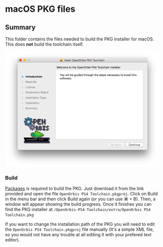 # macOS PKG files

## Summary
This folder contains the files needed to build the PKG installer for macOS. This does **not** build the toolchain itself.

<p align="center">
	<img src="installer.png" width="500px">
</p>

### Build
[Packages](http://s.sudre.free.fr/Software/Packages/about.html) is required to build the PKG. Just download it from the link provided and open the file `OpenOrbis PS4 Toolchain.pkgproj`. Click on Build in the menu bar and then click Build again (or you can use ⌘ + B). Then, a window will appear showing the build progress. Once it finishes you can find the PKG installer at `/OpenOrbis-PS4-Toolchain/extra/OpenOrbis PS4 Toolchain.pkg`

If you want to change the installation path of the PKG you will need to edit the `OpenOrbis PS4 Toolchain.pkgproj` file manually (It's a simple XML file, so you would not have any trouble at all editing it with your prefered text editor).
